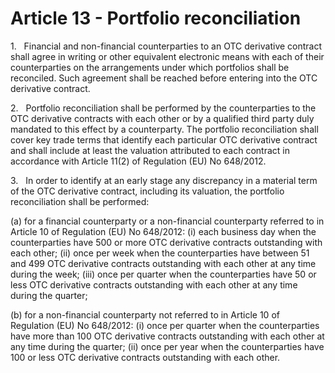 # Article 13 - Portfolio reconciliation


1.   Financial and non-financial counterparties to an OTC derivative contract shall agree in writing or other equivalent electronic means with each of their counterparties on the arrangements under which portfolios shall be reconciled. Such agreement shall be reached before entering into the OTC derivative contract.

2.   Portfolio reconciliation shall be performed by the counterparties to the OTC derivative contracts with each other or by a qualified third party duly mandated to this effect by a counterparty. The portfolio reconciliation shall cover key trade terms that identify each particular OTC derivative contract and shall include at least the valuation attributed to each contract in accordance with Article 11(2) of Regulation (EU) No 648/2012.

3.   In order to identify at an early stage any discrepancy in a material term of the OTC derivative contract, including its valuation, the portfolio reconciliation shall be performed:

(a) for a financial counterparty or a non-financial counterparty referred to in Article 10 of Regulation (EU) No 648/2012: (i) each business day when the counterparties have 500 or more OTC derivative contracts outstanding with each other; (ii) once per week when the counterparties have between 51 and 499 OTC derivative contracts outstanding with each other at any time during the week; (iii) once per quarter when the counterparties have 50 or less OTC derivative contracts outstanding with each other at any time during the quarter;

(b) for a non-financial counterparty not referred to in Article 10 of Regulation (EU) No 648/2012: (i) once per quarter when the counterparties have more than 100 OTC derivative contracts outstanding with each other at any time during the quarter; (ii) once per year when the counterparties have 100 or less OTC derivative contracts outstanding with each other.
